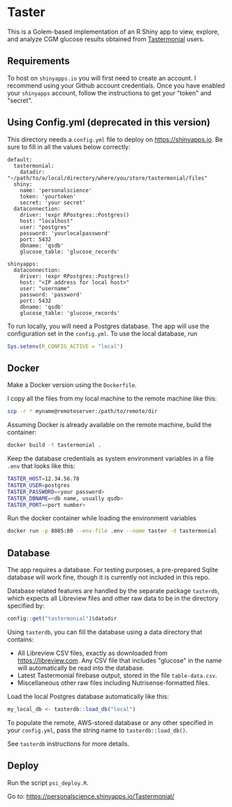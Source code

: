# Taster

This is a Golem-based implementation of an R Shiny app to view, explore, and analyze CGM glucose results obtained from [Tastermonial](https://tastermonial.com) users.

## Requirements

To host on `shinyapps.io` you will first need to create an account. I recommend using your Github account credentials. Once you have enabled your `shinyapps` account, follow the instructions to get your "token" and "secret".

## Using Config.yml (deprecated in this version)

This directory needs a `config.yml` file to deploy on <https://shinyapps.io>. Be sure to fill in all the values below correctly:

``` {.yaml}
default:
  tastermonial:
    datadir: "~/path/to/a/local/directory/where/you/store/tastermonial/files"
  shiny:
    name: 'personalscience'
    token: 'yourtoken'
    secret: 'your secret'
  dataconnection:
    driver: !expr RPostgres::Postgres()
    host: "localhost"
    user: "postgres"
    password: 'yourlocalpassword'
    port: 5432
    dbname: 'qsdb'
    glucose_table: 'glucose_records'

shinyapps:
  dataconnection:
    driver: !expr RPostgres::Postgres()
    host: "<IP address for local host>"
    user: "username"
    password: 'password'
    port: 5432
    dbname: 'qsdb'
    glucose_table: 'glucose_records'
```

To run locally, you will need a Postgres database. The app will use the configuration set in the `config.yml`. To use the local database, run

``` r
Sys.setenv(R_CONFIG_ACTIVE = "local")
```

## Docker

Make a Docker version using the `Dockerfile`.

I copy all the files from my local machine to the remote machine like this:

``` sh
scp -r * myname@remoteserver:/path/to/remote/dir
```

Assuming Docker is already available on the remote machine, build the container:

``` sh
docker build -t tastermonial .
```

Keep the database credentials as system environment variables in a file `.env` that looks like this:

``` sh
TASTER_HOST=12.34.56.78
TASTER_USER=postgres
TASTER_PASSWORD=<your password>
TASTER_DBNAME=<db name, usually qsdb>
TASTER_PORT=<port number>
```

Run the docker container while loading the environment variables

``` sh
docker run -p 8085:80 --env-file .env --name taster -d tastermonial
```

## Database

The app requires a database. For testing purposes, a pre-prepared Sqlite database will work fine, though it is currently not included in this repo.

Database related features are handled by the separate package `tasterdb`, which expects all Libreview files and other raw data to be in the directory specified by:

``` r
config::get("tastermonial")$datadir
```

Using `tasterdb`, you can fill the database using a data directory that contains:

-   All Libreview CSV files, exactly as downloaded from <https://libreview.com>. Any CSV file that includes "glucose" in the name will automatically be read into the database.
-   Latest Tastermonial firebase output, stored in the file `table-data.csv`.
-   Miscellaneous other raw files including Nutrisense-formatted files.

Load the local Postgres database automatically like this:

``` r
my_local_db <- tasterdb::load_db("local")
```

To populate the remote, AWS-stored database or any other specified in your `config.yml`, pass the string name to `tasterdb::load_db()`.

See `tasterdb` instructions for more details.

## Deploy

Run the script `psi_deploy.R`.

Go to: <https://personalscience.shinyapps.io/Tastermonial/>
